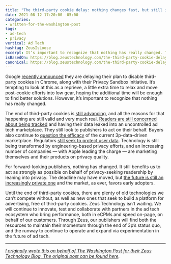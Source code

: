```yaml
---
title: "The third-party cookie delay: nothing changes fast, but still it changes"
date: 2021-08-12 17:20:00 -05:00
categories:
- written-for-the-washington-post
tags:
- ad-tech
- privacy
vertical: Ad Tech
hashtag: ZeusIsLoose
excerpt: It’s important to recognize that nothing has really changed. The end of third-party cookies is still advancing.
isBasedOn: https://blog.zeustechnology.com/the-third-party-cookie-delay-nothing-changes-fast-but-still-it-changes-ccca0d05105e
canonical: https://blog.zeustechnology.com/the-third-party-cookie-delay-nothing-changes-fast-but-still-it-changes-ccca0d05105e
---
```


Google [recently announced](https://blog.google/products/chrome/updated-timeline-privacy-sandbox-milestones/) they are delaying their plan to disable third-party cookies in Chrome, along with their Privacy Sandbox initiative. It’s tempting to look at this as a reprieve, a little extra time to relax and move post-cookie efforts into low gear, hoping the additional time will be enough to find better solutions. However, it’s important to recognize that nothing has really changed.

The end of third-party cookies is [still advancing](https://www.adexchanger.com/content-studio/google-quietly-drops-new-privacy-sandbox-guidance-clamps-down-on-workarounds-for-cross-site-identity-and-tracking/), and all the reasons for that happening are still valid and very much real. [Readers are still concerned about being tracked](https://www.pewresearch.org/fact-tank/2020/04/14/half-of-americans-have-decided-not-to-use-a-product-or-service-because-of-privacy-concerns/) and having their data leaked into an uncontrolled ad tech marketplace. They still look to publishers to act on their behalf. Buyers also continue to [question the efficacy](https://qz.com/2000490/the-death-of-third-party-cookies-will-reshape-digital-advertising/#:~:text=Stephan%20Pretorius%2C%20chief,matters%2C%E2%80%9D%20he%20said.) of the current 3p-data-driven marketplace. Regulators [still seek to protect user data](https://digiday.com/marketing/californias-attorney-general-backs-call-for-global-privacy-control-adoption-with-fresh-enforcement-letters-to-companies/). Technology is still being transformed by engineering-based privacy efforts, and an increasing number of companies — with Apple leading the charge — are marketing themselves and their products on privacy quality.

For forward-looking publishers, nothing has changed. It still benefits us to act as strongly as possible on behalf of privacy-seeking readership by leaning into privacy. The deadline may have moved, but [the future is still an increasingly private one](https://privacysandbox.com/timeline/) and the market, as ever, favors early adopters.

Until the end of third-party cookies, there are plenty of old technologies we can’t compete without, as well as new ones that seek to build a platform for advertising, free of third-party cookies. Zeus Technology isn’t waiting. We will continue to innovate, test and collaborate with partners in the ad tech ecosystem who bring performance, both in eCPMs and speed on-page, on behalf of our customers. Through Zeus, our publishers will find both the resources to maintain their momentum through the end of 3p’s status quo, and the runway to continue to operate and expand via experimentation in the future of ad tech.

<hr />

_[I originally wrote this on behalf of The Washington Post for their Zeus Technology Blog. The original post can be found here](https://blog.zeustechnology.com/the-third-party-cookie-delay-nothing-changes-fast-but-still-it-changes-ccca0d05105e)._
